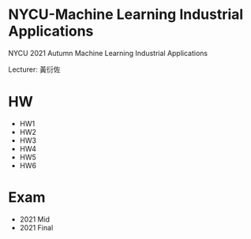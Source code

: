 # NYCU-Machine Learning Industrial Applications

NYCU 2021 Autumn Machine Learning Industrial Applications

Lecturer: 黃衍佐

# HW
* HW1
* HW2
* HW3
* HW4
* HW5
* HW6

# Exam
* 2021 Mid
* 2021 Final

